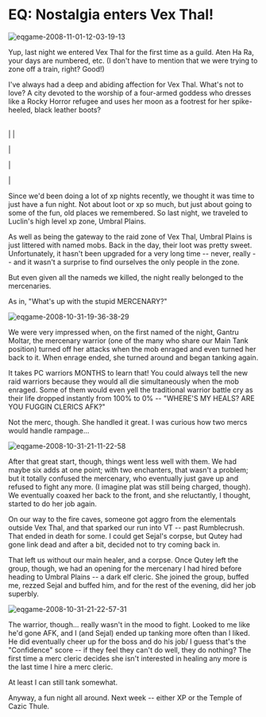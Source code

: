 # EQ: Nostalgia enters Vex Thal!

![](http://westkarana.com/wp-content/uploads/2008/11/eqgame-2008-11-01-12-03-19-13.jpg "eqgame-2008-11-01-12-03-19-13")

Yup, last night we entered Vex Thal for the first time as a guild. Aten Ha Ra, your days are numbered, etc. (I don't have to mention that we were trying to zone off a train, right? Good!)

I've always had a deep and abiding affection for Vex Thal. What's not to love? A city devoted to the worship of a four-armed goddess who dresses like a Rocky Horror refugee and uses her moon as a footrest for her spike-heeled, black leather boots?




|  |  |  |  |
| --- | --- | --- | --- |
|
  |

  |

  |

  |



Since we'd been doing a lot of xp nights recently, we thought it was time to just have a fun night. Not about loot or xp so much, but just about going to some of the fun, old places we remembered. So last night, we traveled to Luclin's high level xp zone, Umbral Plains.

As well as being the gateway to the raid zone of Vex Thal, Umbral Plains is just littered with named mobs. Back in the day, their loot was pretty sweet. Unfortunately, it hasn't been upgraded for a very long time -- never, really -- and it wasn't a surprise to find ourselves the only people in the zone.

But even given all the nameds we killed, the night really belonged to the mercenaries.

As in, "What's up with the stupid MERCENARY?"

![](http://westkarana.com/wp-content/uploads/2008/11/eqgame-2008-10-31-19-36-38-29.jpg "eqgame-2008-10-31-19-36-38-29")

We were very impressed when, on the first named of the night, Gantru Moltar, the mercenary warrior (one of the many who share our Main Tank position) turned off her attacks when the mob enraged and even turned her back to it. When enrage ended, she turned around and began tanking again.

It takes PC warriors MONTHS to learn that! You could always tell the new raid warriors because they would all die simultaneously when the mob enraged. Some of them would even yell the traditional warrior battle cry as their life dropped instantly from 100% to 0% -- "WHERE'S MY HEALS? ARE YOU FUGGIN CLERICS AFK?"

Not the merc, though. She handled it great. I was curious how two mercs would handle rampage...

![](http://westkarana.com/wp-content/uploads/2008/11/eqgame-2008-10-31-21-11-22-58.jpg "eqgame-2008-10-31-21-11-22-58")

After that great start, though, things went less well with them. We had maybe six adds at one point; with two enchanters, that wasn't a problem; but it totally confused the mercenary, who eventually just gave up and refused to fight any more. (I imagine plat was still being charged, though). We eventually coaxed her back to the front, and she reluctantly, I thought, started to do her job again.

On our way to the fire caves, someone got aggro from the elementals outside Vex Thal, and that sparked our run into VT -- past Rumblecrush. That ended in death for some. I could get Sejal's corpse, but Qutey had gone link dead and after a bit, decided not to try coming back in.

That left us without our main healer, and a corpse. Once Qutey left the group, though, we had an opening for the mercenary I had hired before heading to Umbral Plains -- a dark elf cleric. She joined the group, buffed me, rezzed Sejal and buffed him, and for the rest of the evening, did her job superbly.

![](http://westkarana.com/wp-content/uploads/2008/11/eqgame-2008-10-31-21-22-57-31.jpg "eqgame-2008-10-31-21-22-57-31")

The warrior, though... really wasn't in the mood to fight. Looked to me like he'd gone AFK, and I (and Sejal) ended up tanking more often than I liked. He did eventually cheer up for the boss and do his job/ I guess that's the "Confidence" score -- if they feel they can't do well, they do nothing? The first time a merc cleric decides she isn't interested in healing any more is the last time I hire a merc cleric.

At least I can still tank somewhat.

Anyway, a fun night all around. Next week -- either XP or the Temple of Cazic Thule.

